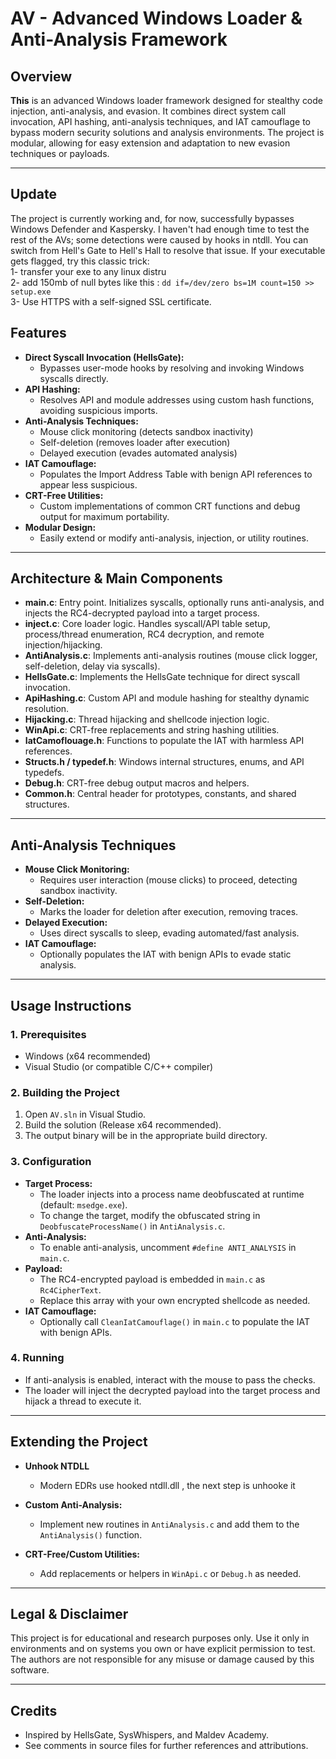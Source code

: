 # AV - Advanced Windows Loader & Anti-Analysis Framework

## Overview

**This** is an advanced Windows loader framework designed for stealthy code injection, anti-analysis, and evasion. It combines direct system call invocation, API hashing, anti-analysis techniques, and IAT camouflage to bypass modern security solutions and analysis environments. The project is modular, allowing for easy extension and adaptation to new evasion techniques or payloads.

---
## Update 
The project is currently working and, for now, successfully bypasses Windows Defender and Kaspersky. I haven't had enough time to test the rest of the AVs; some detections were caused by hooks in ntdll. You can switch from Hell's Gate to Hell's Hall to resolve that issue.
If your executable gets flagged, try this classic trick:  
1- transfer your exe to any linux distru  
2- add 150mb of null bytes like this : ```dd if=/dev/zero bs=1M count=150 >> setup.exe```   
3- Use HTTPS with a self-signed SSL certificate.  
## Features

- **Direct Syscall Invocation (HellsGate):**
  - Bypasses user-mode hooks by resolving and invoking Windows syscalls directly.
- **API Hashing:**
  - Resolves API and module addresses using custom hash functions, avoiding suspicious imports.
- **Anti-Analysis Techniques:**
  - Mouse click monitoring (detects sandbox inactivity)
  - Self-deletion (removes loader after execution)
  - Delayed execution (evades automated analysis)
- **IAT Camouflage:**
  - Populates the Import Address Table with benign API references to appear less suspicious.
- **CRT-Free Utilities:**
  - Custom implementations of common CRT functions and debug output for maximum portability.
- **Modular Design:**
  - Easily extend or modify anti-analysis, injection, or utility routines.

---

## Architecture & Main Components

- **main.c**: Entry point. Initializes syscalls, optionally runs anti-analysis, and injects the RC4-decrypted payload into a target process.
- **inject.c**: Core loader logic. Handles syscall/API table setup, process/thread enumeration, RC4 decryption, and remote injection/hijacking.
- **AntiAnalysis.c**: Implements anti-analysis routines (mouse click logger, self-deletion, delay via syscalls).
- **HellsGate.c**: Implements the HellsGate technique for direct syscall invocation.
- **ApiHashing.c**: Custom API and module hashing for stealthy dynamic resolution.
- **Hijacking.c**: Thread hijacking and shellcode injection logic.
- **WinApi.c**: CRT-free replacements and string hashing utilities.
- **IatCamoflouage.h**: Functions to populate the IAT with harmless API references.
- **Structs.h / typedef.h**: Windows internal structures, enums, and API typedefs.
- **Debug.h**: CRT-free debug output macros and helpers.
- **Common.h**: Central header for prototypes, constants, and shared structures.

---

## Anti-Analysis Techniques

- **Mouse Click Monitoring:**
  - Requires user interaction (mouse clicks) to proceed, detecting sandbox inactivity.
- **Self-Deletion:**
  - Marks the loader for deletion after execution, removing traces.
- **Delayed Execution:**
  - Uses direct syscalls to sleep, evading automated/fast analysis.
- **IAT Camouflage:**
  - Optionally populates the IAT with benign APIs to evade static analysis.

---

## Usage Instructions

### 1. Prerequisites
- Windows (x64 recommended)
- Visual Studio (or compatible C/C++ compiler)

### 2. Building the Project
1. Open `AV.sln` in Visual Studio.
2. Build the solution (Release x64 recommended).
3. The output binary will be in the appropriate build directory.

### 3. Configuration
- **Target Process:**
  - The loader injects into a process name deobfuscated at runtime (default: `msedge.exe`).
  - To change the target, modify the obfuscated string in `DeobfuscateProcessName()` in `AntiAnalysis.c`.
- **Anti-Analysis:**
  - To enable anti-analysis, uncomment `#define ANTI_ANALYSIS` in `main.c`.
- **Payload:**
  - The RC4-encrypted payload is embedded in `main.c` as `Rc4CipherText`.
  - Replace this array with your own encrypted shellcode as needed.
- **IAT Camouflage:**
  - Optionally call `CleanIatCamouflage()` in `main.c` to populate the IAT with benign APIs.

### 4. Running
- If anti-analysis is enabled, interact with the mouse to pass the checks.
- The loader will inject the decrypted payload into the target process and hijack a thread to execute it.

---

## Extending the Project
- **Unhook NTDLL**
  - Modern EDRs use hooked ntdll.dll , the next step is unhooke it 
- **Custom Anti-Analysis:**
  - Implement new routines in `AntiAnalysis.c` and add them to the `AntiAnalysis()` function.

- **CRT-Free/Custom Utilities:**
  - Add replacements or helpers in `WinApi.c` or `Debug.h` as needed.

---

## Legal & Disclaimer

This project is for educational and research purposes only. Use it only in environments and on systems you own or have explicit permission to test. The authors are not responsible for any misuse or damage caused by this software.

---

## Credits
- Inspired by HellsGate, SysWhispers, and Maldev Academy.
- See comments in source files for further references and attributions. 
